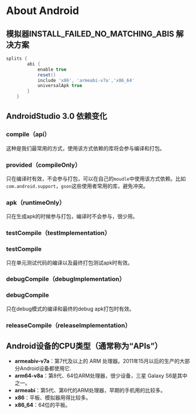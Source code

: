 # About Android



## 模拟器INSTALL_FAILED_NO_MATCHING_ABIS 解决方案

```groovy
splits {
        abi {
            enable true
            reset()
            include 'x86', 'armeabi-v7a','x86_64'
            universalApk true
        }
    }
```



## AndroidStudio 3.0 依赖变化

### compile（api）
这种是我们最常用的方式，使用该方式依赖的库将会参与编译和打包。

### provided（compileOnly）
只在编译时有效，不会参与打包，可以在自己的`moudle`中使用该方式依赖。比如`com.android.support`，`gson`这些使用者常用的库，避免冲突。

### apk（runtimeOnly）
只在生成apk的时候参与打包，编译时不会参与，很少用。

### testCompile（testImplementation）

### testCompile 
只在单元测试代码的编译以及最终打包测试apk时有效。

### debugCompile（debugImplementation）

### debugCompile 
只在debug模式的编译和最终的debug apk打包时有效。

### releaseCompile（releaseImplementation）



## Android设备的CPU类型（通常称为“APIs”）

- **armeabiv-v7a**：第7代及以上的 ARM 处理器。2011年15月以后的生产的大部分Android设备都使用它.
- **arm64-v8a**：第8代、64位ARM处理器，很少设备，三星 Galaxy S6是其中之一。
- **armeabi**：第5代、第6代的ARM处理器，早期的手机用的比较多。
- **x86**：平板、模拟器用得比较多。
- **x86_64**：64位的平板。